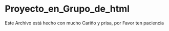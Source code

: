# Proyecto_en_Grupo_de_html

Este Archivo está hecho con mucho Cariño y prisa, por Favor ten paciencia

